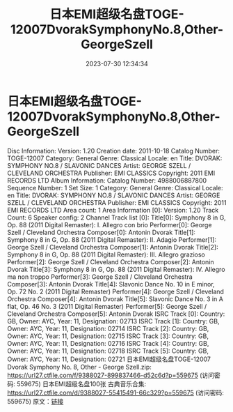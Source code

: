 ﻿---
title: 日本EMI超级名盘TOGE-12007DvorakSymphonyNo.8,Other-GeorgeSzell
date: 2023-07-30 12:34:34
categories: 古典音乐、新世纪、纯音雅乐
tags: 纯音雅乐
---
# 日本EMI超级名盘TOGE-12007DvorakSymphonyNo.8,Other-GeorgeSzell

Disc Information:
Version: 1.20
Creation date: 2011-10-18
Catalog Number: TOGE-12007
Category: General
Genre: Classical
Locale: en
Title: DVORAK: SYMPHONY NO.8 / SLAVONIC DANCES
Artist: GEORGE SZELL / CLEVELAND ORCHESTRA
Publisher: EMI CLASSICS
Copyright: 2011 EMI RECORDS LTD
Album Information:
Catalog Number: 4988006887800
Sequence Number: 1
Set Size: 1
Category: General
Genre: Classical
Locale: en
Title: DVORAK: SYMPHONY NO.8 / SLAVONIC DANCES
Artist: GEORGE SZELL / CLEVELAND ORCHESTRA
Publisher: EMI CLASSICS
Copyright: 2011 EMI RECORDS LTD
Area count: 1
Area Information [0]:
Version: 1.20
Track Count: 6
Speaker config: 2 Channel
Track list [0]:
Title[0]: Symphony 8 in G, Op. 88 (2011 Digital Remaster): I.
Allegro con brio
Performer[0]: George Szell / Cleveland Orchestra
Composer[0]: Antonin Dvorak
Title[1]: Symphony 8 in G, Op. 88 (2011 Digital Remaster): II.
Adagio
Performer[1]: George Szell / Cleveland Orchestra
Composer[1]: Antonin Dvorak
Title[2]: Symphony 8 in G, Op. 88 (2011 Digital Remaster): III.
Allegro grazioso
Performer[2]: George Szell / Cleveland Orchestra
Composer[2]: Antonin Dvorak
Title[3]: Symphony 8 in G, Op. 88 (2011 Digital Remaster): IV.
Allegro ma non troppo
Performer[3]: George Szell / Cleveland Orchestra
Composer[3]: Antonin Dvorak
Title[4]: Slavonic Dance No. 10 in E minor, Op. 72 No. 2 (2011
Digital Remaster)
Performer[4]: George Szell / Cleveland Orchestra
Composer[4]: Antonin Dvorak
Title[5]: Slavonic Dance No. 3 in A flat, Op. 46 No. 3 (2011
Digital Remaster)
Performer[5]: George Szell / Cleveland Orchestra
Composer[5]: Antonin Dvorak
ISRC Track [0]:
Country: GB, Owner: AYC, Year: 11, Designation: 02713
ISRC Track [1]:
Country: GB, Owner: AYC, Year: 11, Designation: 02714
ISRC Track [2]:
Country: GB, Owner: AYC, Year: 11, Designation: 02715
ISRC Track [3]:
Country: GB, Owner: AYC, Year: 11, Designation: 02716
ISRC Track [4]:
Country: GB, Owner: AYC, Year: 11, Designation: 02718
ISRC Track [5]:
Country: GB, Owner: AYC, Year: 11, Designation: 02721
日本EMI超级名盘TOGE-12007 Dvorak Symphony No. 8, Other - George
Szell.zip: https://url27.ctfile.com/f/9388027-899837466-d52c6d?p=559675
(访问密码: 559675)
日本EMI超级名盘100张 古典音乐合集: https://url27.ctfile.com/d/9388027-55415491-66c329?p=559675
(访问密码: 559675)
原文：[链接](https://blog.sina.com.cn/s/blog_1647c7e76010312w5.html)